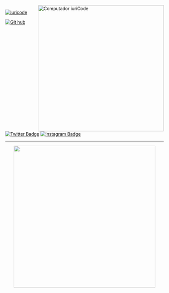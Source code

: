 <img src="https://raw.githubusercontent.com/MicaelliMedeiros/micaellimedeiros/master/image/computer-illustration.png" min-width="400px" max-width="400px" width="400px" align="right" alt="Computador iuriCode">

[![iuricode](https://github-readme-stats.vercel.app/api/top-langs/?username=iuricode&hide=html&layout=compact=true&bg_color=0c0c1e&text_color=f5c6ff&title_color=ff3075&border_color=0c0c1e&locale=pt-br)](https://github.com/anuraghazra/github-readme-stats)<br>

[![Git hub](https://img.shields.io/static/v1?label=GITHUB&message=Tixyel&color=f8efd4&style=for-the-badge&logo=GitHub)](https://github.com/Tixyel?tab=repositories)
[![Twitter Badge](https://img.shields.io/badge/Twitter-1DA1F2?style=for-the-badge&logo=twitter&logoColor=white)](https://twitter.com/Tixyel)
[![Instagram Badge](https://img.shields.io/badge/Instagram-E4405F?style=for-the-badge&logo=instagram&logoColor=white)](https://www.instagram.com/vulgotixyel/)

<hr>
<p align="center">
  <a target="_blank" href="https://discord.com/users/793343792048635924"><img href="https://discord.com/users/793343792048635924" src="https://lanyard.cnrad.dev/api/793343792048635924?bg=0c0c1e&borderRadius=20px&animated=true&idleMessage="Estou%20fazendo%20nada%20agora..."" width="450px"></a>
</p>
